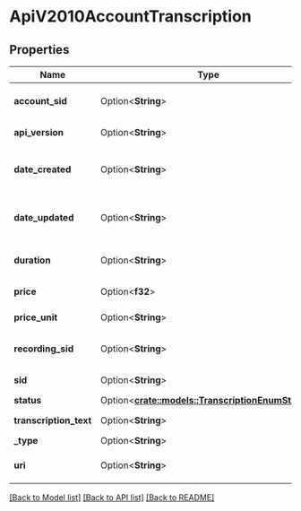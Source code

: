 # ApiV2010AccountTranscription

## Properties

Name | Type | Description | Notes
------------ | ------------- | ------------- | -------------
**account_sid** | Option<**String**> | The SID of the Account that created the resource | [optional]
**api_version** | Option<**String**> | The API version used to create the transcription | [optional]
**date_created** | Option<**String**> | The RFC 2822 date and time in GMT that the resource was created | [optional]
**date_updated** | Option<**String**> | The RFC 2822 date and time in GMT that the resource was last updated | [optional]
**duration** | Option<**String**> | The duration of the transcribed audio in seconds. | [optional]
**price** | Option<**f32**> | The charge for the transcription | [optional]
**price_unit** | Option<**String**> | The currency in which price is measured | [optional]
**recording_sid** | Option<**String**> | The SID that identifies the transcription's recording | [optional]
**sid** | Option<**String**> | The unique string that identifies the resource | [optional]
**status** | Option<[**crate::models::TranscriptionEnumStatus**](transcription_enum_status.md)> |  | [optional]
**transcription_text** | Option<**String**> | The text content of the transcription. | [optional]
**_type** | Option<**String**> | The transcription type | [optional]
**uri** | Option<**String**> | The URI of the resource, relative to `https://api.twilio.com` | [optional]

[[Back to Model list]](../README.md#documentation-for-models) [[Back to API list]](../README.md#documentation-for-api-endpoints) [[Back to README]](../README.md)


